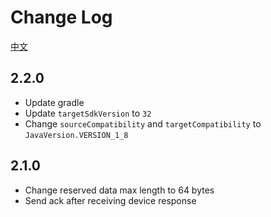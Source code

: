 # Change Log
[中文](log_zh.md)

## 2.2.0
- Update gradle
- Update `targetSdkVersion` to `32`
- Change `sourceCompatibility` and `targetCompatibility` to `JavaVersion.VERSION_1_8`

## 2.1.0
- Change reserved data max length to 64 bytes
- Send ack after receiving device response